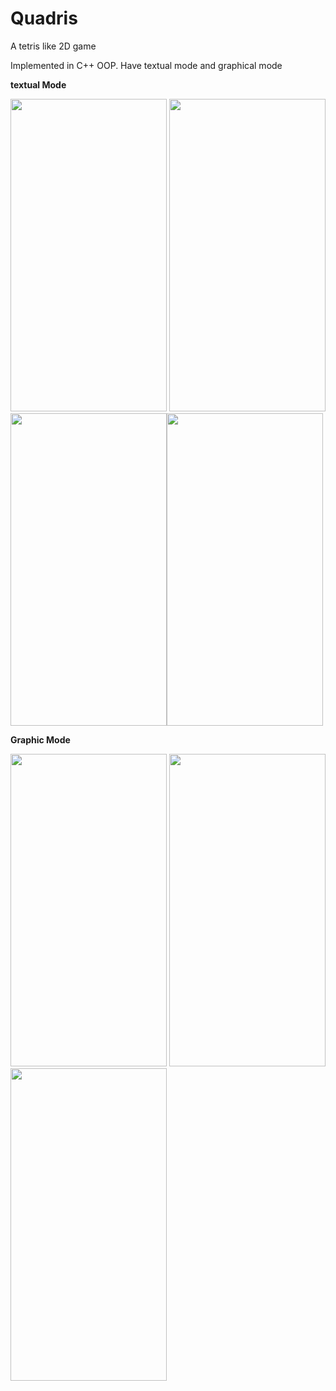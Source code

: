# Quadris

A tetris like 2D game

Implemented in C++ OOP. Have textual mode and graphical mode

<b>textual Mode</b>


<img src="https://github.com/AynmShawn4/TetrisLikeNonRealTimeGame/blob/master/Screenshots/ScreenShot1.PNG" width="250" height="500"> <img src="https://github.com/AynmShawn4/TetrisLikeNonRealTimeGame/blob/master/Screenshots/ScreenShot3.PNG" width="250" height="500"><img src="https://github.com/AynmShawn4/TetrisLikeNonRealTimeGame/blob/master/Screenshots/ScreenShot4.PNG" width="250" height="500"><img src="https://github.com/AynmShawn4/TetrisLikeNonRealTimeGame/blob/master/Screenshots/ScreenShot5.PNG" width="250" height="500">

<b>Graphic Mode</b>

<img src="https://github.com/AynmShawn4/TetrisLikeNonRealTimeGame/blob/master/Screenshots/ScreenShot6.PNG" width="250" height="500">      <img src="https://github.com/AynmShawn4/TetrisLikeNonRealTimeGame/blob/master/Screenshots/ScreenShot7.PNG" width="250" height="500">       <img src="https://github.com/AynmShawn4/TetrisLikeNonRealTimeGame/blob/master/Screenshots/ScreenShot8.PNG" width="250" height="500">
